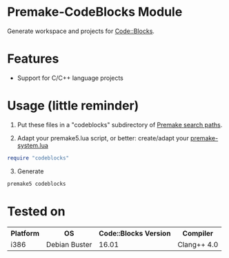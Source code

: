 # Premake-CodeBlocks Module
Generate workspace and projects for [Code::Blocks](http://www.codeblocks.org/).

# Features
- Support for C/C++ language projects

# Usage (little reminder)
1. Put these files in a "codeblocks" subdirectory of [Premake search paths](https://github.com/premake/premake-core/wiki/Locating-Scripts).

2. Adapt your premake5.lua script, or better: create/adapt your [premake-system.lua](https://github.com/premake/premake-core/wiki/System-Scripts)
```lua
require "codeblocks"
```

3. Generate
```sh
premake5 codeblocks
```

# Tested on
<table>
<tr>
	<th>Platform</th>	<th>OS</th>	<th>Code::Blocks Version</th>	<th>Compiler</th>
</tr>
<tr>
	<td>i386</td>	<td>Debian Buster</td>	<td>16.01</td>	<td>Clang++ 4.0</td>
</tr>
</table>
